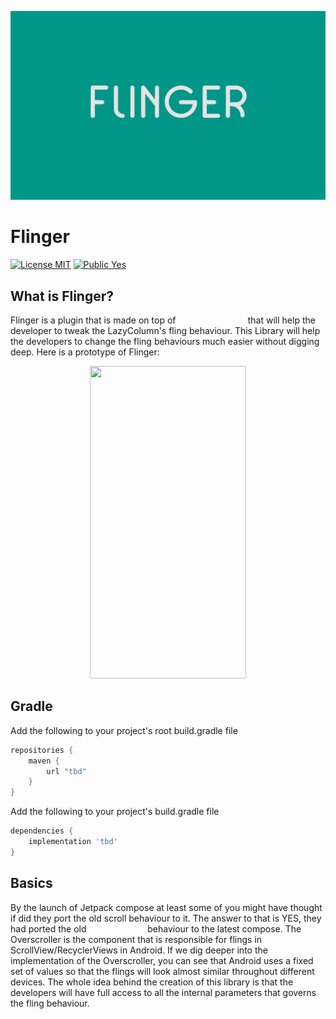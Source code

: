 <p align="center">
  <img src="https://github.com/iamjosephmj/flinger/blob/develop/repo-media/flinger.jpeg" />
</p>

# Flinger

[![License MIT](https://img.shields.io/badge/License-MIT-blue.svg?style=flat)]()
[![Public Yes](https://img.shields.io/badge/Public-yes-green.svg?style=flat)]()

## What is Flinger?

<p>

Flinger is a plugin that is made on top
of <a style = "color: white" href ="https://developer.android.com/jetpack/compose">`jetpack compose`</a>
that will help the developer to tweak the LazyColumn's fling behaviour. This Library will help the
developers to change the fling behaviours much easier without digging deep. Here is a prototype of
Flinger:
</p>

<p align="center">
  <img src="https://github.com/iamjosephmj/flinger/blob/develop/repo-media/flinger-demo.gif" 
     width="250" 
     height="500" 
    />
</p>

## Gradle

Add the following to your project's root build.gradle file

```groovy
repositories {
    maven {
        url "tbd"
    }
}
```

Add the following to your project's build.gradle file

```groovy
dependencies {
    implementation 'tbd'
}
```

## Basics

<p>
By the launch of Jetpack compose at least some of you might have thought if did they port the old 
scroll behaviour to it. The answer to that is YES, they had ported the old 
<a style = "color: white" href ="https://developer.android.com/reference/android/widget/OverScroller">`Overscroller`</a> behaviour 
to the latest compose. The Overscroller is the component that is responsible for flings in 
ScrollView/RecyclerViews in Android. If we dig deeper into the implementation of the Overscroller, 
you can see that Android uses a fixed set of values so that the flings will look almost similar 
throughout different devices. The whole idea behind the creation of this library is that the 
developers will have full access to all the internal parameters that governs the fling behaviour.
</p>



